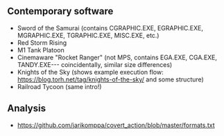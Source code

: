 ## Contemporary software

* Sword of the Samurai (contains CGRAPHIC.EXE, EGRAPHIC.EXE, MGRAPHIC.EXE, TGRAPHIC.EXE, MISC.EXE, etc.)
* Red Storm Rising
* M1 Tank Platoon
* Cinemaware "Rocket Ranger" (not MPS, contains EGA.EXE, CGA.EXE, TANDY.EXE--- coincidentally, similar size differences)
* Knights of the Sky (shows example execution flow: https://blog.torh.net/tag/knights-of-the-sky/ and some structure)
* Railroad Tycoon (same intro!)

## Analysis

* https://github.com/jarikomppa/covert_action/blob/master/formats.txt
